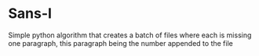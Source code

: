 # Sans-I
Simple python algorithm that creates a batch of files where each is missing one paragraph, this paragraph being the number appended to the file
